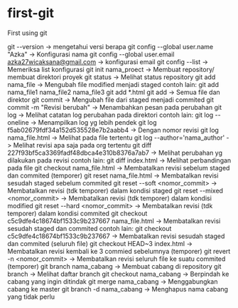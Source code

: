 # first-git
First using git

git --version  						  -> mengetahui versi berapa
git config --global user.name "Azka"                      -> Konfigurasi nama
git config --global user.email azka27wicaksana@gmail.com  -> konfigurasi email
git config --list 					  -> Memeriksa list konfigurasi
git init nama_proect 					  -> Membuat repository/ membuat direktori proyek
git status						  -> Melihat status repository
git add nama_file					  -> Mengubah file modified menjadi staged
contoh lain: git add nama_file1 nama_file2 nama_file3
	     git add *.html
	     git add					  -> Semua file dan direktor
git commit						  -> Mengubah file dari staged menjadi commited
git commit -m "Revisi berubah"				  -> Menambahkan pesan pada perubahan
git log							  -> Melihat catatan log perubahan pada direktori
contoh lain: git log --oneline				  -> Menampilkan log yg lebih pendek
	     git log f5ab02679fdf34a152d535528e7b2aabb4	  -> Dengan nomor revisi
	     git log nama_file.html			  -> Melihat pada file tertentu
git log --author='nama_author'				  -> Melihat revisi apa saja pada org tertentu
git diff 227f93bf5ca3369fadf48dbca4e310b8376a7ab7	  -> Melihat perubahan yg dilakukan pada revisi
contoh lain: git diff index.html			  -> Melihat perbandingan pada file 
git checkout nama_file.html				  -> Membatalkan revisi sebelum staged dan commited (temporer)
git reset nama_file.html				  -> Membatalkan revisi sesudah staged sebelum commited
git reset --soft <nomor_commit>				  -> Membatalkan revisi (tdk temporer) dalam kondisi staged
git reset --mixed <nomor_commit>			  -> Membatalkan revisi (tdk temporer) dalam kondisi modified
git reset --hard <nomor_commit>				  -> Membatalkan revisi (tdk temporer) dalam kondisi commited
git checkout c5c9dfe4c18674bf1533c9b237667 nama_file.html -> Membatalkan revisi sesudah staged dan commited
contoh lain: git checkout c5c9dfe4c18674bf1533c9b237667   -> Membatalkan revisi sesudah staged dan commited (seluruh file)
git checkout HEAD~3 index.html				  -> Membatalkan revisi kembali ke 3 commied sebelumnya (temporer)
git revert -n <nomor_commit>				  -> Membatalkan revisi seluruh file ke suatu commited (temporer)
git branch nama_cabang					  -> Membuat cabang di repository
git branch						  -> Melihat daftar branch
git checkout nama_cabang				  -> Berpindah ke cabang yang ingin ditindak
git merge nama_cabang					  -> Menggabungkan cabang ke master
git branch -d nama_cabang				  -> Menghapus nama cabang yang tidak perlu
